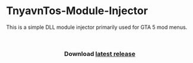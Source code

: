 # TnyavnTos-Module-Injector
This is a simple DLL module injector primarily used for GTA 5 mod menus.


<br>


<h3 align=center>Download <a href='https://github.com/Svxy/TnyavnTos-Module-Injector/releases/latest'>latest release</a></h3>
